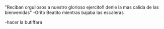 "Reciban orgullosos a nuestro glorioso ejercito!! denle la mas calida de las bienvenidas"
-Grito Beatito mientras bajaba las escaleras



-hacer la butiffara
